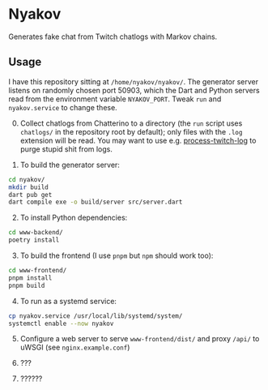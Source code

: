 # Nyakov

Generates fake chat from Twitch chatlogs with Markov chains.

## Usage
I have this repository sitting at `/home/nyakov/nyakov/`. The generator server listens on randomly chosen port 50903, which the Dart and Python servers read from the environment variable `NYAKOV_PORT`. Tweak `run` and `nyakov.service` to change these.

0. Collect chatlogs from Chatterino to a directory (the `run` script uses `chatlogs/` in the repository root by default); only files with the `.log` extension will be read. You may want to use e.g. [process-twitch-log](https://github.com/pettinen/process-twitch-log) to purge stupid shit from logs.

1. To build the generator server:
```sh
cd nyakov/
mkdir build
dart pub get
dart compile exe -o build/server src/server.dart
```

2. To install Python dependencies:
```sh
cd www-backend/
poetry install
```

3. To build the frontend (I use `pnpm` but `npm` should work too):
```sh
cd www-frontend/
pnpm install
pnpm build
```

4. To run as a systemd service:
```sh
cp nyakov.service /usr/local/lib/systemd/system/
systemctl enable --now nyakov
```

5. Configure a web server to serve `www-frontend/dist/` and proxy `/api/` to uWSGI (see `nginx.example.conf`)

6. ???

7. ??????
